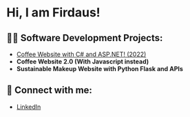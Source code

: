 <h1>Hi, I am Firdaus! </h1>

<h2>👨‍💻 Software Development Projects:</h2>

- [Coffee Website with C# and ASP.NET! (2022)](https://github.com/FirdausHisham/CoffeeWebsite2022)
- <b>Coffee Website 2.0 (With Javascript instead)</b>
- <b>Sustainable Makeup Website with Python Flask and APIs</b>

<h2> 🤳 Connect with me:</h2>

- [LinkedIn](https://www.linkedin.com/in/muhammad-firdaus-bin-hisham-574a11225?lipi=urn%3Ali%3Apage%3Ad_flagship3_profile_view_base_contact_details%3Bh%2FmUxva2RP66q8qmlzlunA%3D%3D)



<!--
Here are some ideas to get you started:

- 🔭 I’m currently working on ...
- 🌱 I’m currently learning ...
- 👯 I’m looking to collaborate on ...
- 🤔 I’m looking for help with ...
- 💬 Ask me about ...
- 📫 How to reach me: ...
- 😄 Pronouns: ...
- ⚡ Fun fact: ...
-->

